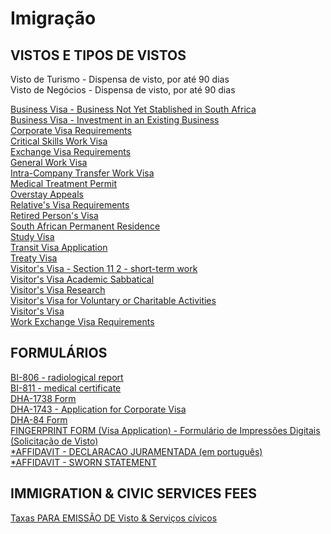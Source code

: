 # Imigração
## VISTOS E TIPOS DE VISTOS
Visto de Turismo - Dispensa de visto, por até 90 dias\
Visto de Negócios - Dispensa de visto, por até 90 dias

[Business Visa - Business Not Yet Stablished in South Africa](https://www.africadosul.org.br/requires/Business%20Visa%20-%20Business%20Not%20Yet%20Stablished%20in%20South%20Africa.pdf)\
[Business Visa - Investment in an Existing Business](https://www.africadosul.org.br/requires/Business%20Visa%20-%20Investment%20in%20an%20Existing%20Business.pdf)\
[Corporate Visa Requirements](https://www.africadosul.org.br/requires/Corporate%20Visa%20requirements.pdf)\
[Critical Skills Work Visa](https://www.africadosul.org.br/requires/Critical%20Skills%20Work%20Visa.pdf)\
[Exchange Visa Requirements](https://www.africadosul.org.br/requires/Exchange%20Visa%20requirements.pdf)\
[General Work Visa](https://www.africadosul.org.br/requires/General%20Work%20Visa.pdf)\
[Intra-Company Transfer Work Visa](https://www.africadosul.org.br/requires/Intra-Company%20Transfer%20Work%20Visa.pdf)\
[Medical Treatment Permit](https://www.africadosul.org.br/requires/Medical%20Treatment%20Permit.pdf)\
[Overstay Appeals](https://www.africadosul.org.br/requires/Overstay%20Appeals.pdf)\
[Relative's Visa Requirements](https://www.africadosul.org.br/requires/Relatives%20Visa%20requirements.pdf)\
[Retired Person's Visa](https://www.africadosul.org.br/requires/Retired%20Persons%20visa.pdf)\
[South African Permanent Residence](https://www.africadosul.org.br/requires/South%20African%20Permanent%20Residence.pdf)\
[Study Visa](https://www.africadosul.org.br/requires/StudyVisa.pdf)\
[Transit Visa Application](https://www.africadosul.org.br/requires/Transit%20Visa%20Application.pdf)\
[Treaty Visa](https://www.africadosul.org.br/requires/Treaty%20Visa.pdf)\
[Visitor's Visa - Section 11 2 - short-term work](https://www.africadosul.org.br/requires/Visitors%20Visa%20-%20Section%2011%202%20-%20short-term%20work.pdf)\
[Visitor's Visa Academic Sabbatical](https://www.africadosul.org.br/requires/Visitors%20Visa%20Academic%20Sabbatical.pdf)\
[Visitor's Visa Research](https://www.africadosul.org.br/requires/Visitors%20Visa%20Research.pdf)\
[Visitor's Visa for Voluntary or Charitable Activities](https://www.africadosul.org.br/requires/Visitors%20Visa%20for%20Voluntary%20or%20Charitable%20Activities.pdf)\
[Visitor's Visa](https://www.africadosul.org.br/requires/Visitors%20Visa.pdf)\
[Work Exchange Visa Requirements](https://www.africadosul.org.br/requires/Work%20Exchange%20Visa%20requirements.pdf)

## FORMULÁRIOS
[BI-806 - radiological report](https://www.africadosul.org.br/forms/BI-806%20-%20radiological%20report.pdf)\
[BI-811 - medical certificate](https://www.africadosul.org.br/forms/BI-811%20-%20medical%20certificate.pdf)\
[DHA-1738 Form](https://www.africadosul.org.br/forms/DHA-1738%20Form.pdf)\
[DHA-1743 - Application for Corporate Visa](https://www.africadosul.org.br/forms/DHA-1743%20-%20Application%20for%20Corporate%20Visa.pdf)\
[DHA-84 Form](https://www.africadosul.org.br/forms/DHA-84%20Form.pdf)\
[FINGERPRINT FORM (Visa Application) - Formulário de Impressões Digitais (Solicitação de Visto)](https://www.africadosul.org.br/forms/FINGERPRINT%20FORM%20(Visa%20Application)%20-%20Formul%EF%BF%BDrio%20de%20Impress%EF%BF%BDes%20Digitais%20(Solicita%EF%BF%BD%EF%BF%BDo%20de%20Visto).pdf)\
[*AFFIDAVIT - DECLARACAO JURAMENTADA (em português)](https://www.africadosul.org.br/forms/AFFIDAVIT%20-%20DECLARACAO%20JURAMENTADA%20(em%20portugu%EF%BF%BDs).pdf)\
[*AFFIDAVIT - SWORN STATEMENT](https://www.africadosul.org.br/forms/AFFIDAVIT%20-%20SWORN%20STATEMENT.pdf)

## IMMIGRATION & CIVIC SERVICES FEES

[Taxas PARA EMISSÃO DE Visto & Serviços cívicos](https://www.africadosul.org.br/docs/DHA%20Consolidated%20List%20of%20Tariffs%20-%20Civic%20Services.docx)

